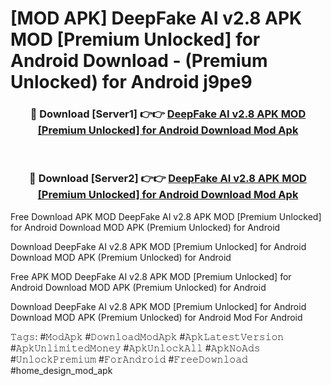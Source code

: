 # [MOD APK] DeepFake AI v2.8 APK MOD [Premium Unlocked] for Android Download - (Premium Unlocked) for Android j9pe9



<div align="center">
<h3>🔴 Download [Server1] 👉👉 <a href="https://momento.my/?title=DeepFake_AI_v2.8_APK_MOD_[Premium_Unlocked]_for_Android_Download">DeepFake AI v2.8 APK MOD [Premium Unlocked] for Android Download Mod Apk</a></h3><br>

<h3>🔴 Download [Server2] 👉👉 <a href="https://momento.my/?title=DeepFake_AI_v2.8_APK_MOD_[Premium_Unlocked]_for_Android_Download">DeepFake AI v2.8 APK MOD [Premium Unlocked] for Android Download Mod Apk</a></h3>
</div>



Free Download APK MOD DeepFake AI v2.8 APK MOD [Premium Unlocked] for Android Download MOD APK (Premium Unlocked) for Android

Download DeepFake AI v2.8 APK MOD [Premium Unlocked] for Android Download MOD APK (Premium Unlocked) for Android

Free APK MOD DeepFake AI v2.8 APK MOD [Premium Unlocked] for Android Download MOD APK (Premium Unlocked) for Android

Download DeepFake AI v2.8 APK MOD [Premium Unlocked] for Android Download MOD APK (Premium Unlocked) for Android Mod For Android

𝚃𝚊𝚐𝚜: #𝙼𝚘𝚍𝙰𝚙𝚔 #𝙳𝚘𝚠𝚗𝚕𝚘𝚊𝚍𝙼𝚘𝚍𝙰𝚙𝚔 #𝙰𝚙𝚔𝙻𝚊𝚝𝚎𝚜𝚝𝚅𝚎𝚛𝚜𝚒𝚘𝚗 #𝙰𝚙𝚔𝚄𝚗𝚕𝚒𝚖𝚒𝚝𝚎𝚍𝙼𝚘𝚗𝚎𝚢 #𝙰𝚙𝚔𝚄𝚗𝚕𝚘𝚌𝚔𝙰𝚕𝚕 #𝙰𝚙𝚔𝙽𝚘𝙰𝚍𝚜 #𝚄𝚗𝚕𝚘𝚌𝚔𝙿𝚛𝚎𝚖𝚒𝚞𝚖 #𝙵𝚘𝚛𝙰𝚗𝚍𝚛𝚘𝚒𝚍 #𝙵𝚛𝚎𝚎𝙳𝚘𝚠𝚗𝚕𝚘𝚊𝚍 #home_design_mod_apk
